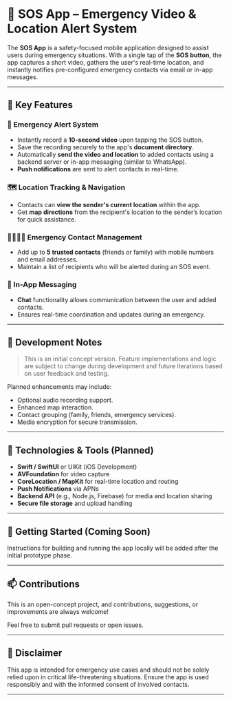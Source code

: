 # 🚨 SOS App – Emergency Video & Location Alert System

The **SOS App** is a safety-focused mobile application designed to assist users during emergency situations. With a single tap of the **SOS button**, the app captures a short video, gathers the user's real-time location, and instantly notifies pre-configured emergency contacts via email or in-app messages.

---

## 📱 Key Features

### 🔴 Emergency Alert System
- Instantly record a **10-second video** upon tapping the SOS button.
- Save the recording securely to the app's **document directory**.
- Automatically **send the video and location** to added contacts using a backend server or in-app messaging (similar to WhatsApp).
- **Push notifications** are sent to alert contacts in real-time.

### 🗺️ Location Tracking & Navigation
- Contacts can **view the sender's current location** within the app.
- Get **map directions** from the recipient's location to the sender’s location for quick assistance.

### 👨‍👩‍👧‍👦 Emergency Contact Management
- Add up to **5 trusted contacts** (friends or family) with mobile numbers and email addresses.
- Maintain a list of recipients who will be alerted during an SOS event.

### 💬 In-App Messaging
- **Chat** functionality allows communication between the user and added contacts.
- Ensures real-time coordination and updates during an emergency.

---

## 🔧 Development Notes

> This is an initial concept version. Feature implementations and logic are subject to change during development and future iterations based on user feedback and testing.

Planned enhancements may include:
- Optional audio recording support.
- Enhanced map interaction.
- Contact grouping (family, friends, emergency services).
- Media encryption for secure transmission.

---

## 📂 Technologies & Tools (Planned)
- **Swift / SwiftUI** or UIKit (iOS Development)
- **AVFoundation** for video capture
- **CoreLocation / MapKit** for real-time location and routing
- **Push Notifications** via APNs
- **Backend API** (e.g., Node.js, Firebase) for media and location sharing
- **Secure file storage** and upload handling

---

## 🚀 Getting Started (Coming Soon)

Instructions for building and running the app locally will be added after the initial prototype phase.

---

## 📫 Contributions

This is an open-concept project, and contributions, suggestions, or improvements are always welcome!

Feel free to submit pull requests or open issues.

---

## 📌 Disclaimer

This app is intended for emergency use cases and should not be solely relied upon in critical life-threatening situations. Ensure the app is used responsibly and with the informed consent of involved contacts.

---
